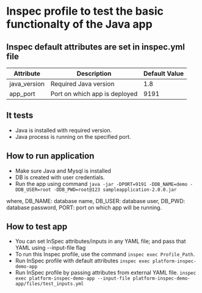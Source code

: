 # Inspec profile to test the basic functionalty of the Java app

## Inspec default attributes are set in inspec.yml file
| Attribute             | Description                                                            | Default Value |
|-----------------------|------------------------------------------------------------------------|---------------|
| java_version       | Required Java version                                           | 1.8     |
| app_port       | Port on which app is deployed                          | 9191           |


## It tests
- Java is installed with required version.
- Java process is running on the specified port.

## How to run application
- Make sure Java and Mysql is installed
- DB is created with user credentials.
- Run the app using command
`java -jar -DPORT=9191 -DDB_NAME=demo -DDB_USER=root -DDB_PWD=root@123 sampleapplication-2.0.0.jar`

where,
DB_NAME: database name, 
DB_USER: database user, 
DB_PWD: database password, 
PORT: port on which app will be running.

## How to test app
- You can set InSpec attributes/inputs in any YAML file; and pass that YAML using --input-file flag
- To run this Inspec profile, use the command `inspec exec Profile_Path`.
- Run InSpec profile with default attributes
`inspec exec platform-inspec-demo-app`
- Run InSpec profile by passing attributes from external YAML file.
`inspec exec platform-inspec-demo-app --input-file platform-inspec-demo-app/files/test_inputs.yml`
